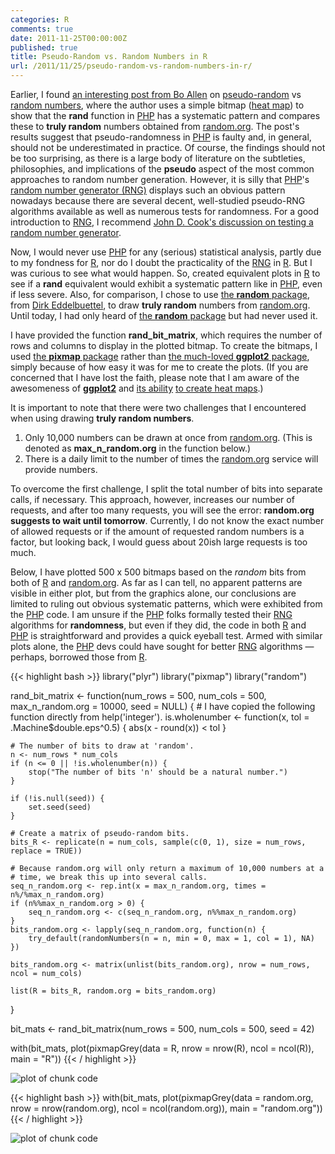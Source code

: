 ```yaml
---
categories: R
comments: true
date: 2011-11-25T00:00:00Z
published: true
title: Pseudo-Random vs. Random Numbers in R
url: /2011/11/25/pseudo-random-vs-random-numbers-in-r/
---
```


Earlier, I found [an interesting post from Bo Allen](http://www.boallen.com/random-numbers.html) on [pseudo-random](http://en.wikipedia.org/wiki/Pseudorandom_number_generator) vs [random numbers](http://en.wikipedia.org/wiki/Random_number), where the author uses a simple bitmap ([heat map](http://en.wikipedia.org/wiki/Heat_map)) to show that the __rand__ function in [PHP](http://www.php.net/) has a systematic pattern and compares these to __truly random__ numbers obtained from [random.org](http://www.random.org/). The post's results suggest that pseudo-randomness in [PHP](http://www.php.net/) is faulty and, in general, should not be underestimated in practice. Of course, the findings should not be too surprising, as there is a large body of literature on the subtleties, philosophies, and implications of the __pseudo__ aspect of the most common approaches to random number generation. However, it is silly that [PHP](http://www.php.net/)'s [random number generator (RNG)](http://en.wikipedia.org/wiki/Random_number_generation) displays such an obvious pattern nowadays because there are several decent, well-studied pseudo-RNG algorithms available as well as numerous tests for randomness.  For a good introduction to [RNG](http://en.wikipedia.org/wiki/Random_number_generation), I recommend [John D. Cook's discussion on testing a random number generator](http://www.johndcook.com/blog/2010/12/06/how-to-test-a-random-number-generator-2/).

Now, I would never use [PHP](http://www.php.net/) for any (serious) statistical analysis, partly due to my fondness for [R](http://www.r-project.org/), nor do I doubt the practicality of the [RNG](http://en.wikipedia.org/wiki/Random_number_generation) in [R](http://www.r-project.org/). But I was curious to see what would happen. So, created equivalent plots in [R](http://www.r-project.org/) to see if a __rand__ equivalent would exhibit a systematic pattern like in [PHP](http://www.php.net/), even if less severe. Also, for comparison, I chose to use [the __random__ package](http://cran.r-project.org/web/packages/random/index.html), from [Dirk Eddelbuettel](http://dirk.eddelbuettel.com/), to draw __truly random__ numbers from [random.org](http://www.random.org/). Until today, I had only heard of [the __random__ package](http://cran.r-project.org/web/packages/random/index.html) but had never used it.

I have provided the function __rand_bit_matrix__, which requires the number of rows and columns to display in the plotted bitmap. To create the bitmaps, I used [the __pixmap__ package](http://cran.r-project.org/web/packages/pixmap/index.html) rather than [the much-loved __ggplot2__ package](http://had.co.nz/ggplot2/), simply because of how easy it was for me to create the plots. (If you are concerned that I have lost the faith, please note that I am aware of the awesomeness of [__ggplot2__](http://had.co.nz/ggplot2/) and [its ability](http://ramhiser.com/blog/2011/06/05/conways-game-of-life-in-r-with-ggplot2-and-animation/) [to create heat maps](http://learnr.wordpress.com/2010/01/26/ggplot2-quick-heatmap-plotting/).)

It is important to note that there were two challenges that I encountered when using drawing __truly random numbers__.

1. Only 10,000 numbers can be drawn at once from [random.org](http://www.random.org/). (This is denoted as __max_n_random.org__ in the function below.)
2. There is a daily limit to the number of times the [random.org](http://www.random.org/) service will provide numbers.

To overcome the first challenge, I split the total number of bits into separate calls, if necessary. This approach, however, increases our number of requests, and after too many requests, you will see the error: __random.org suggests to wait until tomorrow__. Currently, I do not know the exact number of allowed requests or if the amount of requested random numbers is a factor, but looking back, I would guess about 20ish large requests is too much.

Below, I have plotted 500 x 500 bitmaps based on the _random_ bits from both of [R](http://www.r-project.org/) and [random.org](http://www.random.org/). As far as I can tell, no apparent patterns are visible in either plot, but from the graphics alone, our conclusions are limited to ruling out obvious systematic patterns, which were exhibited from the [PHP](http://www.php.net/) code. I am unsure if the [PHP](http://www.php.net/) folks formally tested their [RNG](http://en.wikipedia.org/wiki/Random_number_generation) algorithms for __randomness__, but even if they did, the code in both [R](http://www.r-project.org/) and [PHP](http://www.php.net/) is straightforward and provides a quick eyeball test. Armed with similar plots alone, the [PHP](http://www.php.net/) devs could have sought for better [RNG](http://en.wikipedia.org/wiki/Random_number_generation) algorithms — perhaps, borrowed those from [R](http://www.r-project.org/).


{{< highlight bash >}}
library("plyr")
library("pixmap")
library("random")

rand_bit_matrix <- function(num_rows = 500, num_cols = 500, max_n_random.org = 10000, 
    seed = NULL) {
    # I have copied the following function directly from help('integer').
    is.wholenumber <- function(x, tol = .Machine$double.eps^0.5) {
        abs(x - round(x)) < tol
    }
    
    # The number of bits to draw at 'random'.
    n <- num_rows * num_cols
    if (n <= 0 || !is.wholenumber(n)) {
        stop("The number of bits 'n' should be a natural number.")
    }
    
    if (!is.null(seed)) {
        set.seed(seed)
    }
    
    # Create a matrix of pseudo-random bits.
    bits_R <- replicate(n = num_cols, sample(c(0, 1), size = num_rows, replace = TRUE))
    
    # Because random.org will only return a maximum of 10,000 numbers at a
    # time, we break this up into several calls.
    seq_n_random.org <- rep.int(x = max_n_random.org, times = n%/%max_n_random.org)
    if (n%%max_n_random.org > 0) {
        seq_n_random.org <- c(seq_n_random.org, n%%max_n_random.org)
    }
    bits_random.org <- lapply(seq_n_random.org, function(n) {
        try_default(randomNumbers(n = n, min = 0, max = 1, col = 1), NA)
    })
    
    bits_random.org <- matrix(unlist(bits_random.org), nrow = num_rows, ncol = num_cols)
    
    list(R = bits_R, random.org = bits_random.org)
}

bit_mats <- rand_bit_matrix(num_rows = 500, num_cols = 500, seed = 42)

with(bit_mats, plot(pixmapGrey(data = R, nrow = nrow(R), ncol = ncol(R)), main = "R"))
{{< / highlight >}}

![plot of chunk code](http://i.imgur.com/hZd2N.png) 

{{< highlight bash >}}
with(bit_mats, plot(pixmapGrey(data = random.org, nrow = nrow(random.org), 
    ncol = ncol(random.org)), main = "random.org"))
{{< / highlight >}}

![plot of chunk code](http://i.imgur.com/E59lB.png) 

